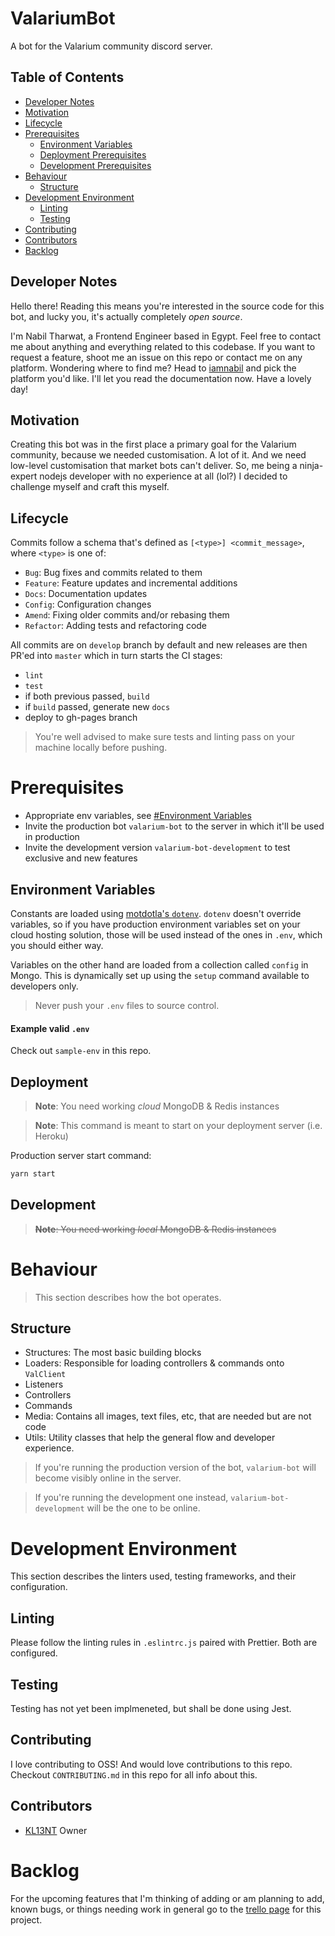 # ValariumBot

A bot for the Valarium community discord server.

## Table of Contents

- [Developer Notes](#Developer-Notes)
- [Motivation](#Motivation)
- [Lifecycle](#Lifecycle)
- [Prerequisites](#Prerequisites)
  - [Environment Variables](#Environment-Variables)
  - [Deployment Prerequisites](#Deployment)
  - [Development Prerequisites](#Development)
- [Behaviour](#Behaviour)
  - [Structure](#Structure)
- [Development Environment](#Development-Environment)
  - [Linting](#Linting)
  - [Testing](#Testing)
- [Contributing](#Contributing)
- [Contributors](#Contributors)
- [Backlog](#Backlog)

## Developer Notes

Hello there! Reading this means you're interested in the source code for this bot, and lucky you, it's actually completely _open source_.

I'm Nabil Tharwat, a Frontend Engineer based in Egypt. Feel free to contact me about anything and everything related to this codebase. If you want to request a feature, shoot me an issue on this repo or contact me on any platform. Wondering where to find me? Head to [iamnabil](https://iamnabil.netlify.app/about) and pick the platform you'd like. I'll let you read the documentation now. Have a lovely day!

## Motivation

Creating this bot was in the first place a primary goal for the Valarium community, because we needed customisation. A lot of it. And we need low-level customisation that market bots can't deliver. So, me being a ninja-expert nodejs developer with no experience at all (lol?) I decided to challenge myself and craft this myself.

## Lifecycle

Commits follow a schema that's defined as `[<type>] <commit_message>`, where `<type>` is one of:

- `Bug`: Bug fixes and commits related to them
- `Feature`: Feature updates and incremental additions
- `Docs`: Documentation updates
- `Config`: Configuration changes
- `Amend`: Fixing older commits and/or rebasing them
- `Refactor`: Adding tests and refactoring code

All commits are on `develop` branch by default and new releases are then PR'ed into `master` which in turn starts the CI stages:

- `lint`
- `test`
- if both previous passed, `build`
- if `build` passed, generate new `docs`
- deploy to gh-pages branch

> You're well advised to make sure tests and linting pass on your machine locally before pushing.

# Prerequisites

- Appropriate env variables, see [#Environment Variables](#Environment-Variables)
- Invite the production bot `valarium-bot` to the server in which it'll be used in production
- Invite the development version `valarium-bot-development` to test exclusive and new features

## Environment Variables

Constants are loaded using [motdotla's `dotenv`](https://github.com/motdotla/dotenv). `dotenv` doesn't override variables, so if you have production environment variables set on your cloud hosting solution, those will be used instead of the ones in `.env`, which you should either way.

Variables on the other hand are loaded from a collection called `config` in Mongo. This is dynamically set up using the `setup` command available to developers only.

> Never push your `.env` files to source control.

#### Example valid `.env`

Check out `sample-env` in this repo.

## Deployment

> **Note**: You need working _cloud_ MongoDB & Redis instances

> **Note**: This command is meant to start on your deployment server (i.e. Heroku)

Production server start command:

```bash
yarn start
```

## Development

> ~~**Note**: You need working _local_ MongoDB & Redis instances~~

# Behaviour

> This section describes how the bot operates.

## Structure

- Structures: The most basic building blocks
- Loaders: Responsible for loading controllers & commands onto `ValClient`
- Listeners
- Controllers
- Commands
- Media: Contains all images, text files, etc, that are needed but are not code
- Utils: Utility classes that help the general flow and developer experience.

> If you're running the production version of the bot, `valarium-bot` will become visibly online in the server.

> If you're running the development one instead, `valarium-bot-development` will be the one to be online.

# Development Environment

This section describes the linters used, testing frameworks, and their configuration.

## Linting

Please follow the linting rules in `.eslintrc.js` paired with Prettier. Both are configured.

## Testing

Testing has not yet been implmeneted, but shall be done using Jest.

## Contributing

I love contributing to OSS! And would love contributions to this repo. Checkout `CONTRIBUTING.md` in this repo for all info about this.

## Contributors

- [KL13NT](https://github.com/KL13NT) Owner

# Backlog

For the upcoming features that I'm thinking of adding or am planning to add, known bugs, or things needing work in general go to the [trello page](https://trello.com/c/YYLfZ7Gi/) for this project.
